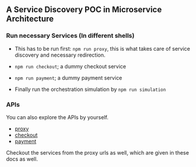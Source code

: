 ## A Service Discovery POC in Microservice Architecture

### Run necessary Services (In different shells)

- This has to be run first: `npm run proxy`, this is what takes care of service discovery and necessary redirection.

- `npm run checkout`; a dummy checkout service

- `npm run payment`; a dummy payment service

- Finally run the orchestration simulation by `npm run simulation`

### APIs

You can also explore the APIs by yourself. 

- [proxy](./proxy/ReadMe.md)
- [checkout](./checkout/ReadMe.md)
- [payment](./payment/ReadMe.md)

Checkout the services from the proxy urls as well, which are given in these docs as well.